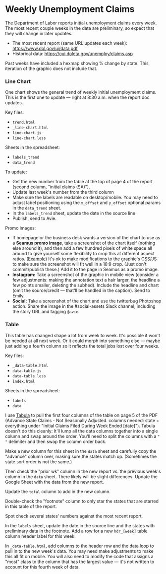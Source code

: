 # Weekly Unemployment Claims

The Department of Labor reports initial unemployment claims every week. The most recent couple weeks in the data are preliminary, so expect that they will change in later updates.

* The most recent report (same URL updates each week): https://www.dol.gov/ui/data.pdf
* Historical data: https://oui.doleta.gov/unemploy/claims.asp

Past weeks have included a hexmap showing % change by state. This iteration of the graphic does not include that.

### Line Chart

One chart shows the general trend of weekly initial unemployment claims. This is the first one to update — right at 8:30 a.m. when the report doc updates.

Key files:
* `trend.html`
* `_line-chart.html`
* `line-chart.js`
* `line-chart.less`

Sheets in the spreadsheet:
* `labels_trend`
* `data_trend`

To update:
* Get the new number from the table at the top of page 4 of the report (second column, "initial claims (SA)").
* Update last week's number from the third column
* Make sure the labels are readable on desktop/mobile. You may need to adjust label positioning using the `x_offset` and `y_offset` optional params in the `data_trend` sheet.
* In the `labels_trend` sheet, update the date in the source line
* Publish, send to Avie.

Promo images:
* If homepage or the business desk wants a version of the chart to use as a **Seamus promo image**, take a screenshot of the chart itself (nothing else around it), and then add a few hundred pixels of white space all around to give yourself some flexibility to crop this at different aspect ratios. ([Example](https://media.npr.org/assets/img/2020/04/09/seamus-unemployment-weekly-20200409_archive.png)) It's ok to make modifications to the graphic's CSS/JS to make sure the screenshot will fit well in a 16:9 crop. (Just don't commit/publish these.) Add it to the page in Seamus as a promo image.
* **Instagram:** Take a screenshot of the graphic in mobile view (consider a few adjustments: making the annotation text a hair larger, the headline a few points smaller, deleting the subhed). Include the headline and chart (omit the source/credit — that'll be handled in the caption). Send to Emily.
* **Social:** Take a screenshot of the chart and use the twitterbug Photoshop action. Share the image in the #social-assets Slack channel, including the story URL and tagging `@avie`.

### Table

This table has changed shape a lot from week to week. It's possible it won't be needed at all next week. Or it could morph into something else — maybe just adding a fourth column so it reflects the total jobs lost over four weeks.

Key files:
* `_data-table.html`
* `data-table.js`
* `data-table.less`
* `index.html`

Sheets in the spreadsheet:
* `labels`
* `data`

I use [Tabula](https://tabula.technology/) to pull the first four columns of the table on page 5 of the PDF (Advance State Claims - Not Seasonally Adjusted. columns needed: state + everything under "Initial Claims Filed During Week Ended [date]"). Tabula doesn't do this cleanly: It'll lump all the data columns together into a single column and swap around the order. You'll need to split the columns with a `" "` delimiter and then swap the column order back.

Make a new column for this sheet in the `data` sheet and carefully copy the "advance" column over, making sure the states match up. (Sometimes the state sort order is not the same.)

Then check the "prior wk" column in the new report vs. the previous week's column in the `data` sheet. There likely will be slight differences. Update the Google Sheet with the data from the new report.

Update the `total` column to add in the new column.

Double-check the "footnote" column to only star the states that are starred in this table of the report.

Spot check several states' numbers against the most recent report.

In the `labels` sheet, update the date in the source line and the states with preliminary data in the footnote. Add a row for a new `hdr_[week]` table column header label for this week.

In `_data-table.html`, add columns to the header row and the data loop to pull in to the new week's data. You may need make adjustments to make this all fit on mobile. You will also need to modify the code that assigns a "most" class to the column that has the largest value — it's not written to account for this fourth week of data.

